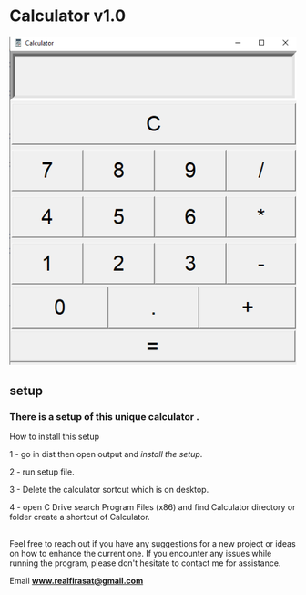 # Calculator v1.0
![Calculator Screenshot](https://github.com/FirasatJhujh/Calculator-Version-1.0/blob/master/Calculator-ScreenShot.png)
## setup
### There is a setup of this unique calculator . 
How to install this setup

1 - go in dist then open output and *install the setup*.

2 - run setup file.

3 - Delete the calculator sortcut which is on desktop.

4 - open C Drive search Program Files (x86) and find Calculator directory or folder create a shortcut of Calculator.

##
Feel free to reach out if you have any suggestions for a new project or ideas on how to enhance the current one. If you encounter any issues while running the program, please don't hesitate to contact me for assistance.

Email **www.realfirasat@gmail.com**